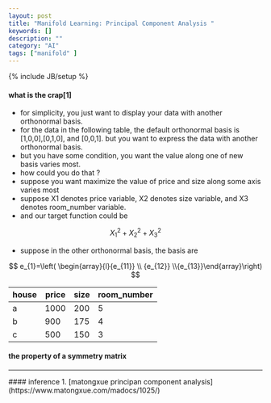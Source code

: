 ```yaml
---
layout: post
title: "Manifold Learning: Principal Component Analysis "
keywords: []
description: ""
category: "AI"
tags: ["manifold" ]
---
```


{% include JB/setup %}

#### what is the crap[1]
+ for simplicity, you just want to display your data with another orthonormal basis.
+ for the data in the following table, the default orthonormal basis is 
   [1,0,0],[0,1,0], and [0,0,1]. but you want to express the data with another orthonormal basis.
+ but you have some condition, you want the value along one of new basis varies most.
+ how could you do that ?
+ suppose you want maximize the value of price and size along some axis varies most
+ suppose X1 denotes price variable, X2 denotes size variable, and X3 denotes room_number variable.
+ and our target function could be

$$
X_{1}^{2}+X_{2}^{2}+X_{3}^{2}
$$

+ suppose in the other orthonormal basis, the basis are  


$$
e_{1}=\left( \begin{array}{l}{e_{11}} \\ {e_{12}} \\{e_{13}}\end{array}\right)
$$

house| price  | size  |  room_number |
-----|--------|-------|--------------|
 a   | 1000   | 200   |       5      |   
 b   | 900    | 175   |       4      |  
 c   | 500    | 150   |       3      | 

#### the property of a symmetry matrix

<hr />
#### inference
1. [matongxue principan component analysis](https://www.matongxue.com/madocs/1025/)
